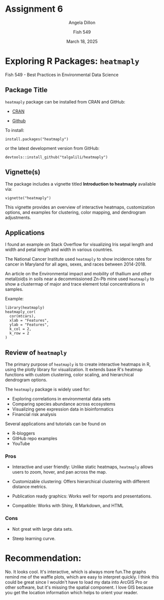 # Assignment 6
<center>

Angela Dillon 

Fish 549

March 18, 2025

</center>

# Exploring R Packages: `heatmaply`
Fish 549 - Best Practices in Environmental Data Science

## Package Title
`heatmaply` package can be installed from CRAN and GitHub:

* [CRAN](https://cran.r-project.org/package=heatmaply)

* [Github](https://github.com/talgalili/heatmaply)

To install:
```{r}
install.packages("heatmaply")
```

or the latest development version from GitHub:
```{r}
devtools::install_github("talgalili/heatmaply")
```

## Vignette(s)

The package includes a vignette titled **Introduction to heatmaply** available via:
```{r}
vignette("heatmaply")
```

This vignette provides an overview of interactive heatmaps, customization options, and examples for clustering, color mapping, and dendrogram adjustments. 

## Applications 
I found an example on Stack Overflow for visualizing Iris sepal length and width and petal length and width in various countries. 

The National Cancer Institute used `heatmaply` to show incidence rates for cancer in Maryland for all ages, sexes, and races between 2014-2018. 

An article on the Environmental impact and mobility of thallium and other metal(oid)s in soils near a decommissioned Zn-Pb mine used `heatmaply` to show a clustermap of major and trace element total concentrations in samples. 

Example: 
```{r}
library(heatmaply)
heatmaply_cor(
  cor(mtcars),
  xlab = "Features",
  ylab = "Features",
  k_col = 2,
  k_row = 2
)

```


## Review of `heatmaply`

The primary purpose of `heatmaply` is to create interactive heatmaps in R, using the plotly library for visualization. It extends base R's heatmap functions with custom clustering, color scaling, and hierarchical dendrogram options. 

The `heatmaply` package is widely used for:

* Exploring correlations in environmental data sets
* Comparing species abundance across ecosystems
* Visualizing gene expression data in bioinformatics
* Financial risk analysis

Several applications and tutorials can be found on 
* R-bloggers
* GitHub repo examples
* YouTube

### Pros
* Interactive and user friendly: Unlike static heatmaps, `heatmaply` allows users to zoom, hover, and pan across the map.

* Customizable clustering: Offers hierarchical clustering with different distance metrics. 

* Publication ready graphics: Works well for reports and presentations.

* Compatible: Works with Shiny, R Markdown, and HTML

### Cons 

* Not great with large data sets. 

* Steep learning curve.

# Recommendation:

No. It looks cool. It's interactive, which is always more fun.The graphs remind me of the waffle plots, which are easy to interpret quickly. I think this could be great since I wouldn't have to load my data into ArcGIS Pro or other software, but it's missing the spatial component. I love GIS because you get the location information which helps to orient your reader. 

